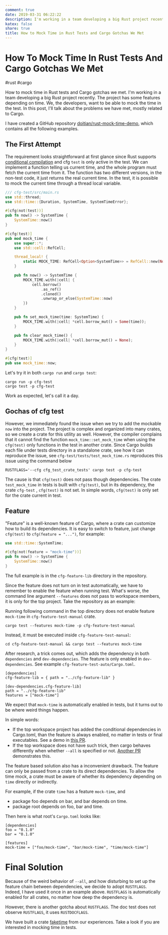 ```yaml
---
comment: true
date: 2019-03-31 06:22:22
description: I'm working in a team developing a big Rust project recently. The project has some features depending on time. We, the developers, want to be able to mock the time in test. In this post, I'll talk about the problems we have met, mostly related to Cargo.
katex: false
share: true
title: How to Mock Time in Rust Tests and Cargo Gotchas We Met
---
```


# How To Mock Time In Rust Tests And Cargo Gotchas We Met

#rust #cargo

How to mock time in Rust tests and Cargo gotchas we met.
I'm working in a team developing a big Rust project recently. The project has some features depending on time. We, the developers, want to be able to mock the time in the test. In this post, I'll talk about the problems we have met, mostly related to Cargo.

<!--more-->

I have created a GitHub repository [doitian/rust-mock-time-demo](https://github.com/doitian/rust-mock-time-demo), which contains all the following examples.

## The First Attempt
The requirement looks straightforward at first glance since Rust supports [conditional compilation](https://doc.rust-lang.org/book/conditional-compilation.html) and cfg `test` is only active in the test. We can implement a function telling us current time, and the whole program must fetch the current time from it. The function has two different versions, in the non-test code, it just returns the real current time. In the test, it is possible to mock the current time through a thread local variable.

```rust
/// cfg-test/src/main.rs
use std::thread;
use std::time::{Duration, SystemTime, SystemTimeError};

#[cfg(not(test))]
pub fn now() -> SystemTime {
    SystemTime::now()
}

#[cfg(test)]
pub mod mock_time {
    use super::*;
    use std::cell::RefCell;

    thread_local! {
        static MOCK_TIME: RefCell<Option<SystemTime>> = RefCell::new(None);
    }

    pub fn now() -> SystemTime {
        MOCK_TIME.with(|cell| {
            cell.borrow()
                .as_ref()
                .cloned()
                .unwrap_or_else(SystemTime::now)
        })
    }

    pub fn set_mock_time(time: SystemTime) {
        MOCK_TIME.with(|cell| *cell.borrow_mut() = Some(time));
    }

    pub fn clear_mock_time() {
        MOCK_TIME.with(|cell| *cell.borrow_mut() = None);
    }
}

#[cfg(test)]
pub use mock_time::now;
```

Let's try it in both `cargo run` and `cargo test`:

```
cargo run -p cfg-test
cargo test -p cfg-test
```

Work as expected, let's call it a day.

## Gochas of cfg test

However, we immediately found the issue when we try to add the mockable `now` into the project. The project is complex and organized into many crates, so we create a crate for this utility as well. However, the compiler complains that it cannot find the function `mock_time::set_mock_time` when using the `cfg(test)` only functions in the test in another crate.  Since Cargo builds each file under tests directory in a standalone crate, see how it can reproduce the issue, see `cfg-test/tests/test_mock_time.rs` reproduces this issue using the command below

```
RUSTFLAGS='--cfg cfg_test_crate_tests' cargo test -p cfg-test
```

The cause is that `cfg(test)` does not pass though dependencies. The crate `test_mock_time` in tests is built with `cfg(test)`, but in its dependency, the crate `cfg-test` , `cfg(test)` is not set. In simple words, `cfg(test)` is only set for the crate current in test.

## Feature

"Feature" is a well-known feature of Cargo, where a crate can customize how to build its dependencies. It is easy to switch to feature, just change `cfg(test)` to `cfg(feature = "...")`, for example:

```rust
use std::time::SystemTime;

#[cfg(not(feature = "mock-time"))]
pub fn now() -> SystemTime {
    SystemTime::now()
}
```

The full example is in the `cfg-feature-lib` directory in the repository.

Since the feature does not turn on in test automatically, we have to remember to enable the feature when running test. What's worse, the command line argument `--features` does not pass to workspace members, it is only for the top project. Take the repository as an example:

Running following command in the top directory does not enable feature `mock-time` in `cfg-feature-test-manual` crate.

```
cargo test --features mock-time -p cfg-feature-test-manual
```

Instead, it must be executed inside `cfg-feature-test-manual`:

```
cd cfg-feature-test-manual && cargo test --features mock-time
```

After research, a trick comes out, which adds the dependency in both `dependencies` and `dev-dependencies`. The feature is only enabled in `dev-dependencies`. See example `cfg-feature-test-auto/Cargo.toml`.

```
[dependencies]
cfg-feature-lib = { path = "../cfg-feature-lib" }

[dev-dependencies.cfg-feature-lib]
path = "../cfg-feature-lib"
features = ["mock-time"]
```

We expect that `mock-time` is automatically enabled in tests, but it turns out to be where weird things happen.

In simple words:

- If the top workspace project has added the conditional dependencies in Cargo.toml, than the feature is always enabled, no matter in tests or final executables. See a demo in [this PR](https://github.com/quake/cargo-test/pull/1).
- If the top workspace does not have such trick, then cargo behaves differently when whether `--all`  is specified or not. [Another PR](https://github.com/quake/cargo-test/pull/2) demonstrates this.

The feature based solution also has a inconvenient drawback. The feature can only be passed from a crate to its direct dependencies. To allow the time mock, a crate must be aware of whether its dependency depending on `time` directly or indirectly.

For example, if the crate `time` has a feature `mock-time`, and

- package foo depends on bar, and bar depends on time.
- package root depends on foo, bar and time.

Then here is what root's `Cargo.toml` looks like:

```
[dependencies]
foo = "0.1.0"
bar = "0.1.0"

[features]
mock-time = ["foo/mock-time", "bar/mock-time", "time/mock-time"]
```

# Final Solution
Because of the weird behavior of  `--all`, and how disturbing to set up the feature chain between dependencies, we decide to adopt `RUSTFLAGS`. Indeed, I have used it once in an example above. `RUSTFLAGS` is automatically enabled for all crates, no matter how deep the dependency is.

However, there is another gotcha about `RUSTFLAGS`. The doc test does not observe `RUSTFLAGS`, it uses `RUSTDOCFLAGS`.

We have built a crate [faketime](https://github.com/nervosnetwork/faketime) from our experiences. Take a look if you are interested in mocking time in tests.
